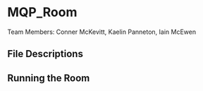 # MQP_Room
Team Members: Conner McKevitt, Kaelin Panneton, Iain McEwen

## File Descriptions

## Running the Room 


